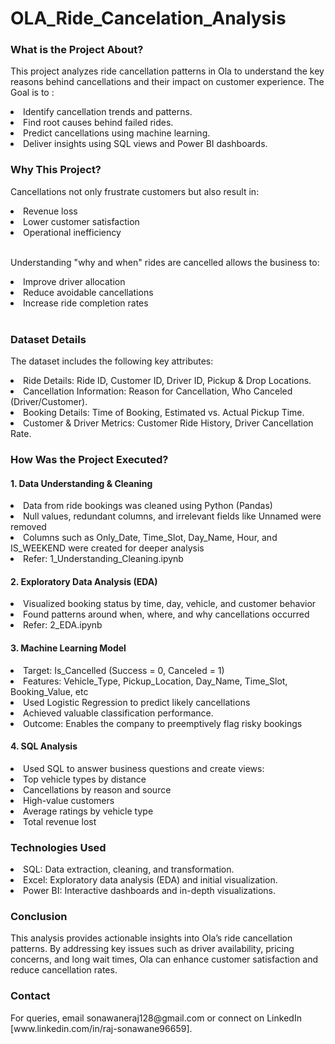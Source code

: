 # OLA_Ride_Cancelation_Analysis
<h3>What is the Project About?</h3>
<p>This project analyzes ride cancellation patterns in Ola to understand the key reasons behind cancellations and their impact on customer experience. The Goal is to :</p>
<li>Identify cancellation trends and patterns.</li>
<li>Find root causes behind failed rides.</li>
<li>Predict cancellations using machine learning.</li>
<li>Deliver insights using SQL views and Power BI dashboards.</li>

<h3>Why This Project?</h3>
<p>Cancellations not only frustrate customers but also result in:</p>
<li>Revenue loss</li>
<li>Lower customer satisfaction</li>
<li>Operational inefficiency</li>
<br>
<p>Understanding "why and when" rides are cancelled allows the business to:</p>
<li>Improve driver allocation</li>
<li>Reduce avoidable cancellations</li>
<li>Increase ride completion rates</li>
<br>
<h3>Dataset Details</h3>
<p>The dataset includes the following key attributes:</p>

<li>Ride Details: Ride ID, Customer ID, Driver ID, Pickup & Drop Locations.</li>
<li>Cancellation Information: Reason for Cancellation, Who Canceled (Driver/Customer).</li>
<li>Booking Details: Time of Booking, Estimated vs. Actual Pickup Time.</li>
<li>Customer & Driver Metrics: Customer Ride History, Driver Cancellation Rate.</li>

<h3>How Was the Project Executed?</h3>
<h4>1. Data Understanding & Cleaning</h4>
<li>Data from ride bookings was cleaned using Python (Pandas)</li>
<li>Null values, redundant columns, and irrelevant fields like Unnamed were removed</li>
<li>Columns such as Only_Date, Time_Slot, Day_Name, Hour, and IS_WEEKEND were created for deeper analysis</li>
<li>Refer: 1_Understanding_Cleaning.ipynb</li>

<h4>2. Exploratory Data Analysis (EDA)</h4>
<li>Visualized booking status by time, day, vehicle, and customer behavior</li>
<li>Found patterns around when, where, and why cancellations occurred</li>
<li>Refer: 2_EDA.ipynb</li>

<h4>3. Machine Learning Model</h4>
<li>Target: Is_Cancelled (Success = 0, Canceled = 1)</li>
<li>Features: Vehicle_Type, Pickup_Location, Day_Name, Time_Slot, Booking_Value, etc</li>
<li>Used Logistic Regression to predict likely cancellations</li>
<li>Achieved valuable classification performance.</li>
<li>Outcome: Enables the company to preemptively flag risky bookings</li>

<h4>4. SQL Analysis</h4>
<li>Used SQL to answer business questions and create views:</li>
<li>Top vehicle types by distance</li>
<li>Cancellations by reason and source</li>
<li>High-value customers</li>
<li>Average ratings by vehicle type</li>
<li>Total revenue lost</li>

<h3>Technologies Used</h3>
<li>SQL: Data extraction, cleaning, and transformation.</li>
<li>Excel: Exploratory data analysis (EDA) and initial visualization.</li>
<li>Power BI: Interactive dashboards and in-depth visualizations.</li>

<h3>Conclusion</h3>
<p>This analysis provides actionable insights into Ola’s ride cancellation patterns. By addressing key issues such as driver availability, pricing concerns, and long wait times, Ola can enhance customer satisfaction and reduce cancellation rates.</p>

<h3>Contact</h3>
<p>For queries, email sonawaneraj128@gmail.com or connect on LinkedIn [www.linkedin.com/in/raj-sonawane96659].</p>
